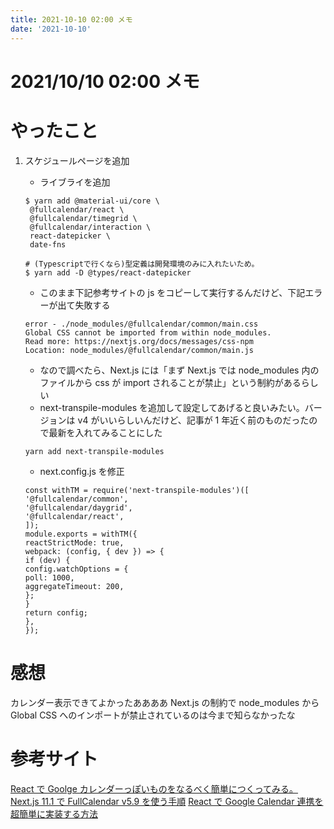 ```yaml
---
title: 2021-10-10 02:00 メモ
date: '2021-10-10'
---
```


# 2021/10/10 02:00 メモ

# やったこと

1. スケジュールページを追加

   - ライブライを追加

   ```
   $ yarn add @material-ui/core \
    @fullcalendar/react \
    @fullcalendar/timegrid \
    @fullcalendar/interaction \
    react-datepicker \
    date-fns

   # (Typescriptで行くなら)型定義は開発環境のみに入れたいため。
   $ yarn add -D @types/react-datepicker
   ```

   - このまま下記参考サイトの js をコピーして実行するんだけど、下記エラーが出て失敗する

   ```
   error - ./node_modules/@fullcalendar/common/main.css
   Global CSS cannot be imported from within node_modules.
   Read more: https://nextjs.org/docs/messages/css-npm
   Location: node_modules/@fullcalendar/common/main.js
   ```

   - なので調べたら、Next.js には「まず Next.js では node_modules 内のファイルから css が import されることが禁止」という制約があるらしい
   - next-transpile-modules を追加して設定してあげると良いみたい。バージョンは v4 がいいらしいんだけど、記事が 1 年近く前のものだったので最新を入れてみることにした

   ```
   yarn add next-transpile-modules
   ```

   - next.config.js を修正

   ```
   const withTM = require('next-transpile-modules')([
   '@fullcalendar/common',
   '@fullcalendar/daygrid',
   '@fullcalendar/react',
   ]);
   module.exports = withTM({
   reactStrictMode: true,
   webpack: (config, { dev }) => {
   if (dev) {
   config.watchOptions = {
   poll: 1000,
   aggregateTimeout: 200,
   };
   }
   return config;
   },
   });

   ```

# 感想

カレンダー表示できてよかったああああ
Next.js の制約で node_modules から Global CSS へのインポートが禁止されているのは今まで知らなかったな

# 参考サイト

[React で Goolge カレンダーっぽいものをなるべく簡単につくってみる。](https://katsuya-place.com/react-fullcalendar/)
[Next.js 11.1 で FullCalendar v5.9 を使う手順](https://zenn.dev/kakimoty/articles/70f94a1bffd866)
[React で Google Calendar 連携を超簡単に実装する方法](https://qiita.com/k8m/items/ebf0b7a8b3c83260c842)

